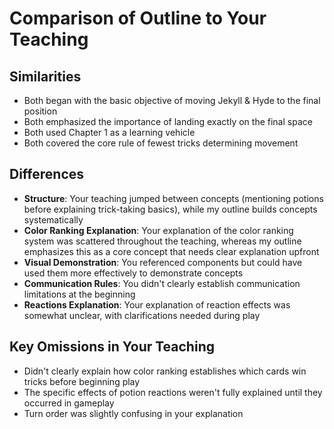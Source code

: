 # Comparison of Outline to Your Teaching

## Similarities
- Both began with the basic objective of moving Jekyll & Hyde to the final position
- Both emphasized the importance of landing exactly on the final space
- Both used Chapter 1 as a learning vehicle
- Both covered the core rule of fewest tricks determining movement

## Differences
- **Structure**: Your teaching jumped between concepts (mentioning potions before explaining trick-taking basics), while my outline builds concepts systematically
- **Color Ranking Explanation**: Your explanation of the color ranking system was scattered throughout the teaching, whereas my outline emphasizes this as a core concept that needs clear explanation upfront
- **Visual Demonstration**: You referenced components but could have used them more effectively to demonstrate concepts
- **Communication Rules**: You didn't clearly establish communication limitations at the beginning
- **Reactions Explanation**: Your explanation of reaction effects was somewhat unclear, with clarifications needed during play

## Key Omissions in Your Teaching
- Didn't clearly explain how color ranking establishes which cards win tricks before beginning play
- The specific effects of potion reactions weren't fully explained until they occurred in gameplay
- Turn order was slightly confusing in your explanation
